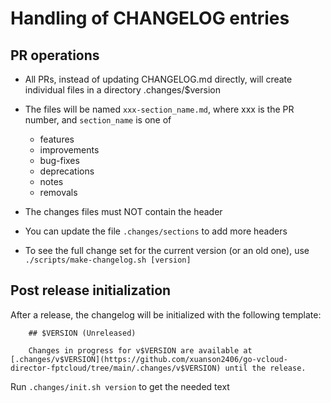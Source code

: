 # Handling of CHANGELOG entries

## PR operations

* All PRs, instead of updating CHANGELOG.md directly, will create individual files in a directory .changes/$version 
* The files will be named `xxx-section_name.md`, where xxx is the PR number, and `section_name` is one of 
    * features
    * improvements
    * bug-fixes
    * deprecations
    * notes
    * removals

* The changes files must NOT contain the header

* You can update the file `.changes/sections` to add more headers
* To see the full change set for the current version (or an old one), use `./scripts/make-changelog.sh [version]`


## Post release initialization
   
After a release, the changelog will be initialized with the following template:
 
```
    ## $VERSION (Unreleased)

    Changes in progress for v$VERSION are available at [.changes/v$VERSION](https://github.com/xuanson2406/go-vcloud-director-fptcloud/tree/main/.changes/v$VERSION) until the release.
```

Run `.changes/init.sh version` to get the needed text
